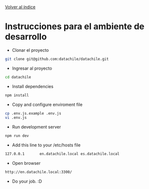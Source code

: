 [Volver al índice](general.md)

# Instrucciones para el ambiente de desarrollo

*   Clonar el proyecto

```Bash
git clone git@github.com:datachile/datachile.git
```

*   Ingresar al proyecto

```Bash
cd datachile
```

*   Install dependencies

```Bash
npm install
```

*   Copy and configure enviroment file

```Bash
cp .env.js.example .env.js
vi .env.js
```

*   Run development server

```Bash
npm run dev
```

*   Add this line to your /etc/hosts file

```Bash
127.0.0.1       en.datachile.local es.datachile.local
```

*   Open browser

```Bash
http://en.datachile.local:3300/
```

*   Do your job. :D
